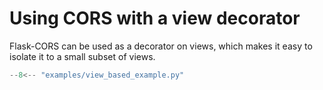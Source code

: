 # Using CORS with a view decorator

Flask-CORS can be used as a decorator on views, which makes it easy to isolate it to a small subset of views.

```py
--8<-- "examples/view_based_example.py"
```
